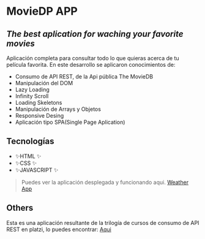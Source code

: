 # MovieDP APP
## _The best aplication for waching your favorite movies_
Aplicación completa para consultar todo lo que quieras acerca de tu película favorita.
En este desarrollo se aplicaron conocimientos de:
- Consumo de API REST, de la Api pública The MovieDB
- Manipulación del DOM
- Lazy Loading
- Infinity Scroll
- Loading Skeletons
- Manipulación de Arrays y Objetos
- Responsive Desing
- Aplicación tipo SPA(Single Page Aplication)


## Tecnologías

- ✨HTML ✨
- ✨CSS ✨
- ✨JAVASCRIPT ✨


> Puedes ver la aplicación desplegada y funcionando aqui. [Weather App](https://dariopaladinesc.github.io/Weather-App/)


## Others

Esta es una aplicación resultante de la trilogía de cursos de consumo de API REST en platzi, lo puedes encontrar: [Aqui](https://platzi.com/cursos/dom/)
